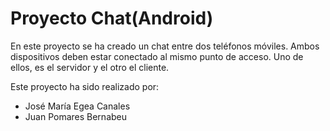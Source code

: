 # Proyecto Chat(Android)

En este proyecto se ha creado un chat entre dos teléfonos móviles.
Ambos dispositivos deben estar conectado al mismo punto de acceso. 
Uno de ellos, es el servidor y el otro el cliente.

Este proyecto ha sido realizado por:
* José María Egea Canales
* Juan Pomares Bernabeu